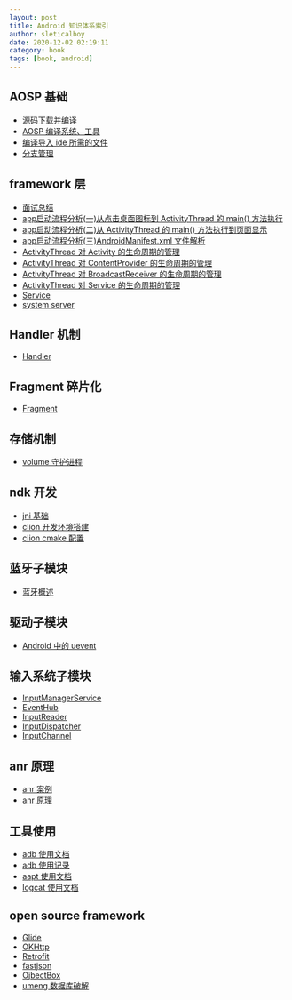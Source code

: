 ```yaml
---
layout: post
title: Android 知识体系索引
author: sleticalboy
date: 2020-12-02 02:19:11
category: book
tags: [book, android]
---
```


## AOSP 基础
- [源码下载并编译](/android/2019/12/12/aosp-compile-source-code/)
- [AOSP 编译系统、工具](/aosp/2019/01/21/build-aosp/)
- [编译导入 ide 所需的文件](/aosp/2019/01/21/build-idegen-jar/)
- [分支管理](/aosp/2019/07/15/aosp-checkout-branch/)

## framework 层
- [面试总结](/posts/面试总结)
- [app启动流程分析(一)从点击桌面图标到 ActivityThread 的 main() 方法执行](/posts/01-app启动流程分析)
- [app启动流程分析(二)从 ActivityThread 的 main() 方法执行到页面显示](/posts/02-app启动流程分析)
- [app启动流程分析(三)AndroidManifest.xml 文件解析](/posts/03-AndroidManifest文件解析)
- [ActivityThread 对 Activity 的生命周期的管理](/posts/at-activity-lifecycle)
- [ActivityThread 对 ContentProvider 的生命周期的管理](/posts/at-provider-lifecycle)
- [ActivityThread 对 BroadcastReceiver 的生命周期的管理](/posts/at-receiver-lifecycle)
- [ActivityThread 对 Service 的生命周期的管理](/posts/at-service-lifecycle)
- [Service](/posts/Service)
- [system server](/posts/SystemServer)

## Handler 机制
- [Handler](/posts/Handler机制)

## Fragment 碎片化
- [Fragment](/posts/Fragment)

## 存储机制
- [volume 守护进程](/posts/vold-storaged)

## ndk 开发
- [jni 基础](/posts/jni-basic)
- [clion 开发环境搭建](/posts/clion-dev)
- [clion cmake 配置](/assets/android/clion-cmake-config.png)

## 蓝牙子模块
- [蓝牙概述](/posts/bluetooth)

## 驱动子模块
- [Android 中的 uevent](/android/2020/07/03/uevent)

## 输入系统子模块
- [InputManagerService]()
- [EventHub]()
- [InputReader]()
- [InputDispatcher]()
- [InputChannel]()

## anr 原理
- [anr 案例](/posts/binder-settings-anr)
- [anr 原理](/posts/anr)

## 工具使用
- [adb 使用文档](/posts/adb-doc)
- [adb 使用记录](/posts/adb使用记录)
- [aapt 使用文档](/posts/build-tools-aapt)
- [logcat 使用文档](/posts/logcat-doc)

## open source framework
- [Glide](/posts/glide)
- [OKHttp](/posts/okhttp)
- [Retrofit](/posts/retrofit)
- [fastjson](/posts/fast-json)
- [OjbectBox](/posts/objectbox)
- [umeng 数据库破解](/posts/umeng数据库破解)

